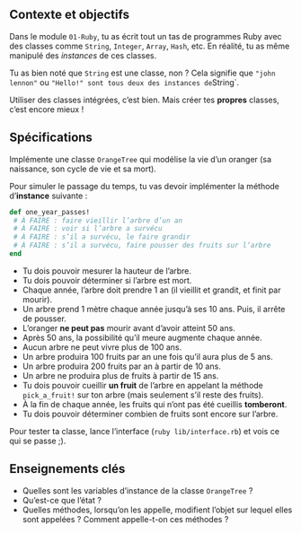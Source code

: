 ## Contexte et objectifs

Dans le module `01-Ruby`, tu as écrit tout un tas de programmes Ruby
avec des classes comme `String`, `Integer`, `Array`, `Hash`, etc. En
réalité, tu as même manipulé des *instances* de ces classes.

Tu as bien noté que `String` est une classe, non ? Cela signifie que
`"john lennon"` ou `"Hello!" sont tous deux des instances de`String\`.

Utiliser des classes intégrées, c’est bien. Mais créer tes **propres**
classes, c’est encore mieux !

## Spécifications

Implémente une classe `OrangeTree` qui modélise la vie d’un oranger (sa
naissance, son cycle de vie et sa mort).

Pour simuler le passage du temps, tu vas devoir implémenter la méthode
d’**instance** suivante :

```ruby
def one_year_passes!
 # À FAIRE : faire vieillir l’arbre d’un an
 # À FAIRE : voir si l’arbre a survécu
 # À FAIRE : s’il a survécu, le faire grandir
 # À FAIRE : s’il a survécu, faire pousser des fruits sur l’arbre
end
```

-   Tu dois pouvoir mesurer la hauteur de l’arbre.
-   Tu dois pouvoir déterminer si l’arbre est mort.
-   Chaque année, l’arbre doit prendre 1 an (il vieillit et grandit, et
    finit par mourir).
-   Un arbre prend 1 mètre chaque année jusqu’à ses 10 ans. Puis, il
    arrête de pousser.
-   L’oranger **ne peut pas** mourir avant d’avoir atteint 50 ans.
-   Après 50 ans, la possibilité qu’il meure augmente chaque année.
-   Aucun arbre ne peut vivre plus de 100 ans.
-   Un arbre produira 100 fruits par an une fois qu’il aura plus de 5
    ans.
-   Un arbre produira 200 fruits par an à partir de 10 ans.
-   Un arbre ne produira plus de fruits à partir de 15 ans.
-   Tu dois pouvoir cueillir **un fruit** de l’arbre en appelant la
    méthode `pick_a_fruit!` sur ton arbre (mais seulement s’il reste des
    fruits).
-   À la fin de chaque année, les fruits qui n’ont pas été cueillis
    **tomberont**.
-   Tu dois pouvoir déterminer combien de fruits sont encore sur
    l’arbre.

Pour tester ta classe, lance l’interface (`ruby lib/interface.rb`) et
vois ce qui se passe ;).

## Enseignements clés

-   Quelles sont les variables d’instance de la classe `OrangeTree` ?
-   Qu’est-ce que l’état ?
-   Quelles méthodes, lorsqu’on les appelle, modifient l’objet sur
    lequel elles sont appelées ? Comment appelle-t-on ces méthodes ?

